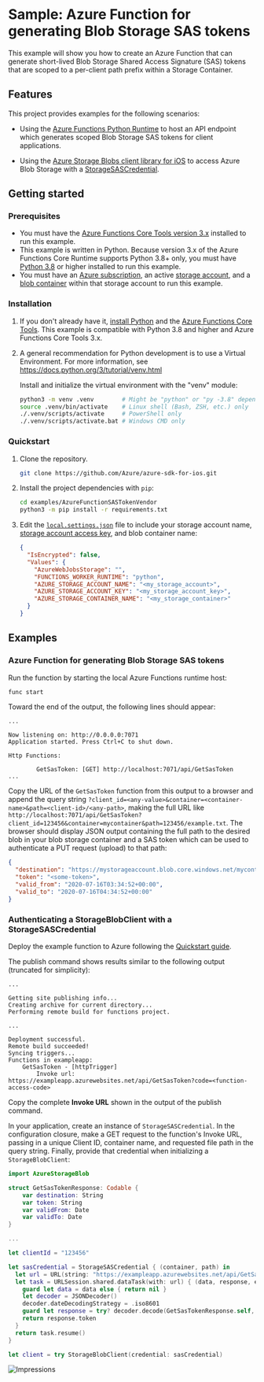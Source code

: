 # Sample: Azure Function for generating Blob Storage SAS tokens

This example will show you how to create an Azure Function that can generate
short-lived Blob Storage Shared Access Signature (SAS) tokens that are scoped to
a per-client path prefix within a Storage Container.

## Features

This project provides examples for the following scenarios:

* Using the
  [Azure Functions Python Runtime](https://docs.microsoft.com/en-us/azure/azure-functions/functions-create-first-azure-function-azure-cli?pivots=programming-language-python)
  to host an API endpoint which generates scoped Blob Storage SAS tokens for
  client applications.

* Using the
  [Azure Storage Blobs client library for iOS](https://github.com/Azure/azure-sdk-for-ios/tree/master/sdk/storage/AzureStorageBlob)
  to access Azure Blob Storage with a
  [StorageSASCredential](https://github.com/Azure/azure-sdk-for-ios/blob/master/sdk/storage/AzureStorageBlob/Source/Credentials/StorageCredentials.swift).

## Getting started

### Prerequisites
* You must have the
  [Azure Functions Core Tools version 3.x](https://docs.microsoft.com/en-us/azure/azure-functions/functions-run-local#v2) installed to run this example. 
* This example is written in Python. Because version 3.x of the Azure Functions
  Core Runtime supports Python 3.8+ only, you must have
  [Python 3.8](https://www.python.org/downloads/) or higher installed to run
  this example.
* You must have an [Azure subscription](https://azure.microsoft.com/free/),
  an active
  [storage account](https://docs.microsoft.com/en-us/azure/storage/common/storage-account-create),
  and a [blob container](https://docs.microsoft.com/en-us/azure/storage/blobs/storage-quickstart-blobs-portal#create-a-container)
  within that storage account to run this example.

### Installation

1. If you don't already have it,
   [install Python](https://www.python.org/downloads/) and the
   [Azure Functions Core Tools](https://docs.microsoft.com/en-us/azure/azure-functions/functions-run-local#v2).
   This example is compatible with Python 3.8 and higher and Azure Functions
   Core Tools 3.x.

2. A general recommendation for Python development is to use a Virtual
   Environment. For more information, see https://docs.python.org/3/tutorial/venv.html
   
   Install and initialize the virtual environment with the "venv" module:
   ```bash
   python3 -m venv .venv        # Might be "python" or "py -3.8" depending on your Python installation
   source .venv/bin/activate    # Linux shell (Bash, ZSH, etc.) only
   ./.venv/scripts/activate     # PowerShell only
   ./.venv/scripts/activate.bat # Windows CMD only
   ```

### Quickstart

1. Clone the repository.
   ```bash
   git clone https://github.com/Azure/azure-sdk-for-ios.git
   ```

2. Install the project dependencies with `pip`:
   ```bash
   cd examples/AzureFunctionSASTokenVendor
   python3 -m pip install -r requirements.txt
   ```

3. Edit the [`local.settings.json`](local.settings.json) file to include your
   storage account name,
   [storage account access key](https://docs.microsoft.com/en-us/azure/storage/common/storage-account-keys-manage#view-account-access-keys),
   and blob container name:
   ```json
   {
     "IsEncrypted": false,
     "Values": {
       "AzureWebJobsStorage": "",
       "FUNCTIONS_WORKER_RUNTIME": "python",
       "AZURE_STORAGE_ACCOUNT_NAME": "<my_storage_account>",
       "AZURE_STORAGE_ACCOUNT_KEY": "<my_storage_account_key>",
       "AZURE_STORAGE_CONTAINER_NAME": "<my_storage_container>"
     }
   }
   ```

## Examples

### Azure Function for generating Blob Storage SAS tokens

Run the function by starting the local Azure Functions runtime host:
```bash
func start
```

Toward the end of the output, the following lines should appear:
```
...

Now listening on: http://0.0.0.0:7071
Application started. Press Ctrl+C to shut down.

Http Functions:

        GetSasToken: [GET] http://localhost:7071/api/GetSasToken
...
```

Copy the URL of the `GetSasToken` function from this output to a browser and
append the query string
`?client_id=<any-value>&container=<container-name>&path=<client-id>/<any-path>`,
making the full URL like
`http://localhost:7071/api/GetSasToken?client_id=123456&container=mycontainer&path=123456/example.txt`.
The browser should display JSON output containing the full path to the desired
blob in your blob storage container and a SAS token which can be used to
authenticate a PUT request (upload) to that path:

```json
{
  "destination": "https://mystorageaccount.blob.core.windows.net/mycontainer/123456/example.txt",
  "token": "<some-token>",
  "valid_from": "2020-07-16T03:34:52+00:00",
  "valid_to": "2020-07-16T04:34:52+00:00"
}
```

### Authenticating a StorageBlobClient with a StorageSASCredential

Deploy the example function to Azure following the
[Quickstart guide](https://docs.microsoft.com/en-us/azure/azure-functions/functions-create-first-azure-function-azure-cli?pivots=programming-language-python#create-supporting-azure-resources-for-your-function).

The publish command shows results similar to the following output (truncated for simplicity):
```
...

Getting site publishing info...
Creating archive for current directory...
Performing remote build for functions project.

...

Deployment successful.
Remote build succeeded!
Syncing triggers...
Functions in exampleapp:
    GetSasToken - [httpTrigger]
        Invoke url: https://exampleapp.azurewebsites.net/api/GetSasToken?code=<function-access-code>

```

Copy the complete **Invoke URL** shown in the output of the publish command.

In your application, create an instance of `StorageSASCredential`. In the
configuration closure, make a GET request to the function's Invoke URL, passing
in a unique Client ID, container name, and requested file path in the query
string. Finally, provide that credential when initializing a
`StorageBlobClient`:

```swift
import AzureStorageBlob

struct GetSasTokenResponse: Codable {
    var destination: String
    var token: String
    var validFrom: Date
    var validTo: Date
}

...

let clientId = "123456"

let sasCredential = StorageSASCredential { (container, path) in
  let url = URL(string: "https://exampleapp.azurewebsites.net/api/GetSasToken?code=<function-access-code>&client_id=\(clientId)&container=\(container)&path=\(filename)")!
  let task = URLSession.shared.dataTask(with: url) { (data, response, error) in
    guard let data = data else { return nil }
    let decoder = JSONDecoder()
    decoder.dateDecodingStrategy = .iso8601
    guard let response = try? decoder.decode(GetSasTokenResponse.self, from: data) else { return nil }
    return response.token
  }
  return task.resume()
}

let client = try StorageBlobClient(credential: sasCredential)
```

![Impressions](https://azure-sdk-impressions.azurewebsites.net/api/impressions/azure-sdk-for-ios%2Fexamples%2FAzureFunctionSASTokenVendor%2FREADME.png)
